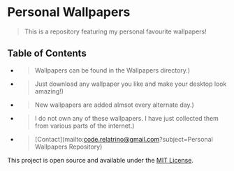 # Personal Wallpapers
> This is a repository featuring my personal favourite wallpapers!



## Table of Contents
* >Wallpapers can be found in the Wallpapers directory.)
* >Just download any wallpaper you like and make your desktop look amazing!)
* >New wallpapers are added almsot every alternate day.)
* >I do not own any of these wallpapers. I have just collected them from various parts of the internet.)
* >[Contact](mailto:code.relatrino@gmail.com?subject=Personal Wallpapers Repository)



This project is open source and available under the [MIT License](https://www.mit.edu/~amini/LICENSE.md).



